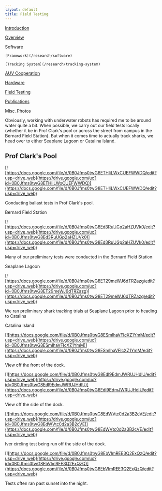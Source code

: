 ```yaml
---
layout: default
title: Field Testing
---
```


[Introduction](/research)

[Overview](/research/overview)

Software 

    [Framework](/research/software)  

    [Tracking System](/research/tracking-system)  

   [AUV Cooperation](/research/auv-cooperation)  

[Hardware](/research/hardware)

[Field Testing](/research/field-testing)

[Publications](/research/publications)

[Misc. Photos](/research/misc)

Obviously, working with underwater robots has required me to be around water quite a bit. When possible, we carry out our field tests locally (whether it be in Prof Clark's pool or across the street from campus in the Bernard Field Station). But when it comes time to actually track sharks, we head over to either Seaplane Lagoon or Catalina Island. 

## Prof Clark's Pool

[![https://docs.google.com/file/d/0B0Jfms0twG8ETHliLWxCUEFWWDQ/edit?usp=drive_web](https://drive.google.com/uc?id=0B0Jfms0twG8ETHliLWxCUEFWWDQ)](https://docs.google.com/file/d/0B0Jfms0twG8ETHliLWxCUEFWWDQ/edit?usp=drive_web)

Conducting ballast tests in Prof Clark's pool. 

Bernard Field Station 

[![https://docs.google.com/file/d/0B0Jfms0twG8Ed3RuUGp2aHZUVk0/edit?usp=drive_web](https://drive.google.com/uc?id=0B0Jfms0twG8Ed3RuUGp2aHZUVk0)](https://docs.google.com/file/d/0B0Jfms0twG8Ed3RuUGp2aHZUVk0/edit?usp=drive_web)

Many of our preliminary tests were conducted in the Bernard Field Station 

Seaplane Lagoon 

[![https://docs.google.com/file/d/0B0Jfms0twG8ET29meWJ6dTRZazg/edit?usp=drive_web](https://drive.google.com/uc?id=0B0Jfms0twG8ET29meWJ6dTRZazg)](https://docs.google.com/file/d/0B0Jfms0twG8ET29meWJ6dTRZazg/edit?usp=drive_web)

We ran preliminary shark tracking trials at Seaplane Lagoon prior to heading to Catalina 

Catalina Island 

[![https://docs.google.com/file/d/0B0Jfms0twG8ESmlhaVFIcXZ1YmM/edit?usp=drive_web](https://drive.google.com/uc?id=0B0Jfms0twG8ESmlhaVFIcXZ1YmM)](https://docs.google.com/file/d/0B0Jfms0twG8ESmlhaVFIcXZ1YmM/edit?usp=drive_web)

View off the front of the dock. 

[![https://docs.google.com/file/d/0B0Jfms0twG8Edl9EdmJWRUJHdlU/edit?usp=drive_web](https://drive.google.com/uc?id=0B0Jfms0twG8Edl9EdmJWRUJHdlU)](https://docs.google.com/file/d/0B0Jfms0twG8Edl9EdmJWRUJHdlU/edit?usp=drive_web)

View off the side of the dock. 

[![https://docs.google.com/file/d/0B0Jfms0twG8EdWVtc0d2a3B2cVE/edit?usp=drive_web](https://drive.google.com/uc?id=0B0Jfms0twG8EdWVtc0d2a3B2cVE)](https://docs.google.com/file/d/0B0Jfms0twG8EdWVtc0d2a3B2cVE/edit?usp=drive_web)

Iver circling test being run off the side of the dock. 

[![https://docs.google.com/file/d/0B0Jfms0twG8EbVlmREE3Q2ExQzQ/edit?usp=drive_web](https://drive.google.com/uc?id=0B0Jfms0twG8EbVlmREE3Q2ExQzQ)](https://docs.google.com/file/d/0B0Jfms0twG8EbVlmREE3Q2ExQzQ/edit?usp=drive_web)

Tests often ran past sunset into the night. 
